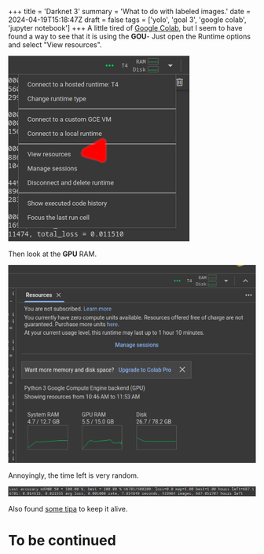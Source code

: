 +++
title = 'Darknet 3'
summary = 'What to do with labeled images.'
date = 2024-04-19T15:18:47Z
draft = false
tags = ['yolo', 'goal 3', 'google colab', 'jupyter notebook']
+++
A little tired of [Google Colab](https://colab.research.google.com/), but I seem to have found a way to see that it is using the **GOU**-
Just open the Runtime options and select "View resources".

![View Resources](resources.png)

Then look at the **GPU** RAM.

![Resources](resources2.png)

Annoyingly, the time left is very random.

![Time left](notification.png)

Also found [some tipa](https://towardsdatascience.com/10-tips-for-a-better-google-colab-experience-33f8fe721b82) to keep it alive.

# To be continued

